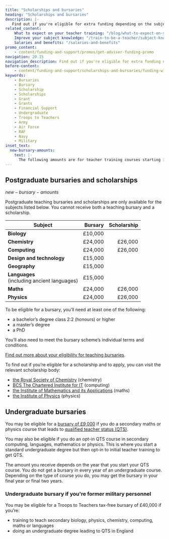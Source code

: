 ```yaml
---
title: "Scholarships and bursaries"
heading: "Scholarships and bursaries"
description: |-
   Find out if you're eligible for extra funding depending on the subject you're training to teach.
related_content:
    What to expect on your teacher training: "/blog/what-to-expect-on-your-teacher-training"
    Improve your subject knowledge: "/train-to-be-a-teacher/subject-knowledge-enhancement"
    Salaries and benefits: "/salaries-and-benefits"
promo_content:
    - content/funding-and-support/promos/get-adviser-funding-promo
navigation: 20.15
navigation_description: Find out if you're eligible for extra funding depending on the subject you're training to teach.
before-content:
    - content/funding-and-support/scholarships-and-bursaries/funding-widget
keywords:
    - Bursaries
    - Bursary
    - Scholarship
    - Scholarships
    - Grant
    - Grants
    - Financial Support
    - Undergraduate
    - Troops to Teachers
    - Army
    - Air Force
    - RAF
    - Navy
    - Military
inset_text:
  new-bursary-amounts:
    text: |-
      The following amounts are for teacher training courses starting in 2022. Financial support for courses starting in 2023 will be announced by the end of the year.
---
```


## Postgraduate bursaries and scholarships

$new-bursary-amounts$

Postgraduate teaching bursaries and scholarships are only available for the subjects listed below. You cannot receive both a teaching bursary and a scholarship.

| Subject                                          | Bursary  | Scholarship      |
| -------------                                    | -------: | ---------------: |
| **Biology**                                      | £10,000  |                  |
| **Chemistry**                                    | £24,000  | £26,000          |
| **Computing**                                    | £24,000  | £26,000          |
| **Design and technology**                        | £15,000  |                  |
| **Geography**                                    | £15,000  |                  |
| **Languages**<br/> (including ancient languages) | £15,000  |                  |
| **Maths**                                        | £24,000  | £26,000          |
| **Physics**                                      | £24,000  | £26,000          |

 To be eligible for a bursary, you’ll need at least one of the following:

- a bachelor’s degree class 2:2 (honours) or higher
- a master’s degree
- a PhD

You’ll also need to meet the bursary scheme’s individual terms and conditions.

[Find out more about your eligibility for teaching bursaries](https://www.gov.uk/government/publications/funding-initial-teacher-training-itt/funding-initial-teacher-training-itt-academic-year-2022-to-2023).

To find out if you’re eligible for a scholarship and to apply, you can visit the relevant scholarship body:

- [the Royal Society of Chemistry](https://www.rsc.org/awards-funding/funding/teacher-training-scholarships/) (chemistry)
- [BCS The Chartered Institute for IT](https://www.bcs.org/get-qualified/certification-and-scholarships-for-teachers/bcs-computer-teacher-scholarships/) (computing)
- [the Institute of Mathematics and its Applications](http://teachingmathsscholars.org/about) (maths)
- [the Institute of Physics](https://www.iop.org/about/support-grants/iop-teacher-training-scholarships#gref) (physics)

## Undergraduate bursaries

You may be eligible for a [bursary of £9,000](https://www.gov.uk/government/publications/funding-initial-teacher-training-itt/funding-initial-teacher-training-itt-academic-year-2022-to-2023#undergraduate-bursary) if you do a secondary maths or physics course that leads to [qualified teacher status (QTS)](/what-is-qts).

You may also be eligible if you do an opt-in QTS course in secondary computing, languages, mathematics or physics. This is where you start a standard undergraduate degree but then opt-in to initial teacher training to get QTS.

The amount you receive depends on the year that you start your QTS course. You do not get a bursary in every year of an undergraduate course. Depending on the type of course you do, you may get the bursary in your final year or final two years.

### Undergraduate bursary if you're former military personnel

You may be eligible for a Troops to Teachers tax-free bursary of £40,000 if you’re:

* training to teach secondary biology, physics, chemistry, computing, maths or languages
* doing an undergraduate degree leading to QTS in England
